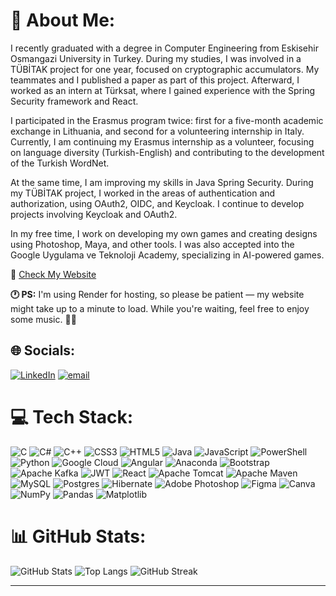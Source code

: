 # 💫 About Me:
I recently graduated with a degree in Computer Engineering from Eskisehir Osmangazi University in Turkey. During my studies, I was involved in a TÜBİTAK project for one year, focused on cryptographic accumulators. My teammates and I published a paper as part of this project. Afterward, I worked as an intern at Türksat, where I gained experience with the Spring Security framework and React.

I participated in the Erasmus program twice: first for a five-month academic exchange in Lithuania, and second for a volunteering internship in Italy. Currently, I am continuing my Erasmus internship as a volunteer, focusing on language diversity (Turkish-English) and contributing to the development of the Turkish WordNet.

At the same time, I am improving my skills in Java Spring Security. During my TÜBİTAK project, I worked in the areas of authentication and authorization, using OAuth2, OIDC, and Keycloak. I continue to develop projects involving Keycloak and OAuth2.

In my free time, I work on developing my own games and creating designs using Photoshop, Maya, and other tools. I was also accepted into the Google Uygulama ve Teknoloji Academy, specializing in AI-powered games.

🔗 [Check My Website](https://my-portfolio-kk.onrender.com/)

**🕐 PS:** I'm using Render for hosting, so please be patient — my website might take up to a minute to load. While you're waiting, feel free to enjoy some music. 🎵🙂

## 🌐 Socials:
[![LinkedIn](https://img.shields.io/badge/LinkedIn-%230077B5.svg?logo=linkedin&logoColor=white)](https://linkedin.com/in/korkmazkubraa) 
[![email](https://img.shields.io/badge/Email-D14836?logo=gmail&logoColor=white)](mailto:kybra.korkmaz@gmail.com)

# 💻 Tech Stack:
![C](https://img.shields.io/badge/c-%2300599C.svg?style=flat&logo=c&logoColor=white) 
![C#](https://img.shields.io/badge/c%23-%23239120.svg?style=flat&logo=csharp&logoColor=white) 
![C++](https://img.shields.io/badge/c++-%2300599C.svg?style=flat&logo=c%2B%2B&logoColor=white) 
![CSS3](https://img.shields.io/badge/css3-%231572B6.svg?style=flat&logo=css3&logoColor=white) 
![HTML5](https://img.shields.io/badge/html5-%23E34F26.svg?style=flat&logo=html5&logoColor=white) 
![Java](https://img.shields.io/badge/java-%23ED8B00.svg?style=flat&logo=openjdk&logoColor=white) 
![JavaScript](https://img.shields.io/badge/javascript-%23323330.svg?style=flat&logo=javascript&logoColor=%23F7DF1E) 
![PowerShell](https://img.shields.io/badge/PowerShell-%235391FE.svg?style=flat&logo=powershell&logoColor=white) 
![Python](https://img.shields.io/badge/python-3670A0?style=flat&logo=python&logoColor=ffdd54) 
![Google Cloud](https://img.shields.io/badge/GoogleCloud-%234285F4.svg?style=flat&logo=google-cloud&logoColor=white) 
![Angular](https://img.shields.io/badge/angular-%23DD0031.svg?style=flat&logo=angular&logoColor=white) 
![Anaconda](https://img.shields.io/badge/Anaconda-%2344A833.svg?style=flat&logo=anaconda&logoColor=white) 
![Bootstrap](https://img.shields.io/badge/bootstrap-%238511FA.svg?style=flat&logo=bootstrap&logoColor=white) 
![Apache Kafka](https://img.shields.io/badge/Apache%20Kafka-000?style=flat&logo=apachekafka) 
![JWT](https://img.shields.io/badge/JWT-black?style=flat&logo=JSON%20web%20tokens) 
![React](https://img.shields.io/badge/react-%2320232a.svg?style=flat&logo=react&logoColor=%2361DAFB) 
![Apache Tomcat](https://img.shields.io/badge/apache%20tomcat-%23F8DC75.svg?style=flat&logo=apache-tomcat&logoColor=black) 
![Apache Maven](https://img.shields.io/badge/Apache%20Maven-C71A36?style=flat&logo=Apache%20Maven&logoColor=white) 
![MySQL](https://img.shields.io/badge/mysql-4479A1.svg?style=flat&logo=mysql&logoColor=white) 
![Postgres](https://img.shields.io/badge/postgres-%23316192.svg?style=flat&logo=postgresql&logoColor=white) 
![Hibernate](https://img.shields.io/badge/Hibernate-59666C?style=flat&logo=Hibernate&logoColor=white) 
![Adobe Photoshop](https://img.shields.io/badge/adobe%20photoshop-%2331A8FF.svg?style=flat&logo=adobe%20photoshop&logoColor=white) 
![Figma](https://img.shields.io/badge/figma-%23F24E1E.svg?style=flat&logo=figma&logoColor=white) 
![Canva](https://img.shields.io/badge/Canva-%2300C4CC.svg?style=flat&logo=Canva&logoColor=white) 
![NumPy](https://img.shields.io/badge/numpy-%23013243.svg?style=flat&logo=numpy&logoColor=white) 
![Pandas](https://img.shields.io/badge/pandas-%23150458.svg?style=flat&logo=pandas&logoColor=white) 
![Matplotlib](https://img.shields.io/badge/Matplotlib-%23008000.svg?style=flat&logo=Matplotlib&logoColor=white)

# 📊 GitHub Stats:
![GitHub Stats](https://github-readme-stats.vercel.app/api?username=kybrakorkmaz&theme=radical&show_icons=true)
![Top Langs](https://github-readme-stats.vercel.app/api/top-langs/?username=kybrakorkmaz&theme=radical&layout=compact)
![GitHub Streak](https://streak-stats.demolab.com?user=kybrakorkmaz&theme=radical&hide_border=true&border_radius=4.5)

---
